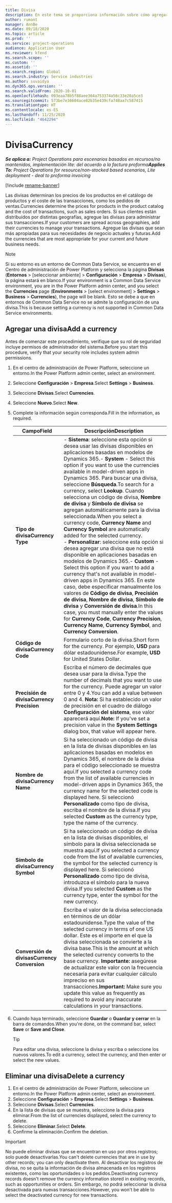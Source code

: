 ```yaml
---
title: Divisa
description: En este tema se proporciona información sobre cómo agregar y quitar tipos de divisa en Project Operations.
author: rumant
manager: AnnBe
ms.date: 09/18/2020
ms.topic: article
ms.prod: ''
ms.service: project-operations
audience: Application User
ms.reviewer: kfend
ms.search.scope: ''
ms.custom: ''
ms.assetid: ''
ms.search.region: Global
ms.search.industry: Service industries
ms.author: suvaidya
ms.dyn365.ops.version: ''
ms.search.validFrom: 2020-10-01
ms.openlocfilehash: 093eaa78b5f88aee364a753374a56c33e20a5ce3
ms.sourcegitcommit: 573be7e36604ace82b35e439cfa748aa7c587415
ms.translationtype: HT
ms.contentlocale: es-ES
ms.lasthandoff: 11/25/2020
ms.locfileid: "4642294"
---
```

# <a name="currency"></a><span data-ttu-id="e58ff-103">Divisa</span><span class="sxs-lookup"><span data-stu-id="e58ff-103">Currency</span></span>

<span data-ttu-id="e58ff-104">_**Se aplica a:** Project Operations para escenarios basados en recursos/no mantenidos, implementación lite: del acuerdo a la factura proforma_</span><span class="sxs-lookup"><span data-stu-id="e58ff-104">_**Applies To:** Project Operations for resource/non-stocked based scenarios, Lite deployment - deal to proforma invoicing_</span></span>

[!include [rename-banner](~/includes/cc-data-platform-banner.md)]

<span data-ttu-id="e58ff-105">Las divisas determinan los precios de los productos en el catálogo de productos y el coste de las transacciones, como los pedidos de ventas.</span><span class="sxs-lookup"><span data-stu-id="e58ff-105">Currencies determine the prices for products in the product catalog and the cost of transactions, such as sales orders.</span></span> <span data-ttu-id="e58ff-106">Si sus clientes están distribuidos por distintas geografías, agregue las divisas para administrar sus transacciones.</span><span class="sxs-lookup"><span data-stu-id="e58ff-106">If your customers are spread across geographies, add their currencies to manage your transactions.</span></span> <span data-ttu-id="e58ff-107">Agregue las divisas que sean más apropiadas para sus necesidades de negocio actuales y futuras.</span><span class="sxs-lookup"><span data-stu-id="e58ff-107">Add the currencies that are most appropriate for your current and future business needs.</span></span>  

> [!NOTE]
> <span data-ttu-id="e58ff-108">Si su entorno es un entorno de Common Data Service, se encuentra en el Centro de administración de Power Platform y selecciona la página **Divisas** (**Entornos** > [seleccionar ambiente] > **Configuración** >  **Empresa** > **Divisas**), la página estará en blanco.</span><span class="sxs-lookup"><span data-stu-id="e58ff-108">If your environment is a Common Data Service environment, you are in the Power Platform admin center, and you select the **Currencies** page (**Environments** > [select environment] > **Settings** > **Business** > **Currencies**), the page will be blank.</span></span> <span data-ttu-id="e58ff-109">Esto se debe a que en entornos de Common Data Service no se admite la configuración de una divisa.</span><span class="sxs-lookup"><span data-stu-id="e58ff-109">This is because setting a currency is not supported in Common Data Service environments.</span></span>

## <a name="add-a-currency"></a><span data-ttu-id="e58ff-110">Agregar una divisa</span><span class="sxs-lookup"><span data-stu-id="e58ff-110">Add a currency</span></span>  
<span data-ttu-id="e58ff-111">Antes de comenzar este procedimiento, verifique que su rol de seguridad incluye permisos de administrador del sistema.</span><span class="sxs-lookup"><span data-stu-id="e58ff-111">Before you start this procedure, verify that your security role includes system admin permissions.</span></span> 

1. <span data-ttu-id="e58ff-112">En el centro de administración de Power Platform, seleccione un entorno.</span><span class="sxs-lookup"><span data-stu-id="e58ff-112">In the Power Platform admin center, select an environment.</span></span> 
2. <span data-ttu-id="e58ff-113">Seleccione **Configuración** > **Empresa**.</span><span class="sxs-lookup"><span data-stu-id="e58ff-113">Select **Settings** > **Business**.</span></span>
3. <span data-ttu-id="e58ff-114">Seleccione **Divisas**.</span><span class="sxs-lookup"><span data-stu-id="e58ff-114">Select **Currencies**.</span></span>  
4. <span data-ttu-id="e58ff-115">Seleccione **Nuevo**.</span><span class="sxs-lookup"><span data-stu-id="e58ff-115">Select **New**.</span></span>  
5. <span data-ttu-id="e58ff-116">Complete la información según corresponda.</span><span class="sxs-lookup"><span data-stu-id="e58ff-116">Fill in the information, as required.</span></span>  


   |          <span data-ttu-id="e58ff-117">Campo</span><span class="sxs-lookup"><span data-stu-id="e58ff-117">Field</span></span>          |                                                                                                                                                                                                                                                                                                                                                                            <span data-ttu-id="e58ff-118">Descripción</span><span class="sxs-lookup"><span data-stu-id="e58ff-118">Description</span></span>                                                                                                                                                                                                                                                                                                                                                                            |
   |-------------------------|-------------------------------------------------------------------------------------------------------------------------------------------------------------------------------------------------------------------------------------------------------------------------------------------------------------------------------------------------------------------------------------------------------------------------------------------------------------------------------------------------------------------------------------------------------------------------------------------------------------------------------------------------------------------------------------------------------------------------------------------------------------------|
   |    <span data-ttu-id="e58ff-119">**Tipo de divisa**</span><span class="sxs-lookup"><span data-stu-id="e58ff-119">**Currency Type**</span></span>    | <span data-ttu-id="e58ff-120">- **Sistema**: seleccione esta opción si desea usar las divisas disponibles en aplicaciones basadas en modelos de Dynamics 365.</span><span class="sxs-lookup"><span data-stu-id="e58ff-120">- **System** - Select this option if you want to use the currencies available in model-driven apps in Dynamics 365.</span></span> <span data-ttu-id="e58ff-121">Para buscar una divisa, seleccione **Búsqueda**.</span><span class="sxs-lookup"><span data-stu-id="e58ff-121">To search for a currency,  select **Lookup**.</span></span> <span data-ttu-id="e58ff-122">Cuando selecciona un código de divisa, **Nombre de divisa** y **Símbolo de divisa** se agregan automáticamente para la divisa seleccionada.</span><span class="sxs-lookup"><span data-stu-id="e58ff-122">When you select a currency code, **Currency Name** and **Currency Symbol** are automatically added for the selected currency.</span></span><br /><span data-ttu-id="e58ff-123">- **Personalizar**: seleccione esta opción si desea agregar una divisa que no está disponible en aplicaciones basadas en modelos de Dynamics 365.</span><span class="sxs-lookup"><span data-stu-id="e58ff-123">- **Custom** - Select this option if you want to add a currency that's not available in model-driven apps in Dynamics 365.</span></span> <span data-ttu-id="e58ff-124">En este caso, debe especificar manualmente los valores de **Código de divisa**, **Precisión de divisa**, **Nombre de divisa**, **Símbolo de divisa** y **Conversión de divisa**.</span><span class="sxs-lookup"><span data-stu-id="e58ff-124">In this case, you must manually enter the values for **Currency Code**, **Currency Precision**, **Currency Name**, **Currency Symbol**, and **Currency Conversion**.</span></span> |
   |    <span data-ttu-id="e58ff-125">**Código de divisa**</span><span class="sxs-lookup"><span data-stu-id="e58ff-125">**Currency Code**</span></span>    |                                                                                                                                                                                                                                                                                                                                            <span data-ttu-id="e58ff-126">Formulario corto de la divisa.</span><span class="sxs-lookup"><span data-stu-id="e58ff-126">Short form for the currency.</span></span> <span data-ttu-id="e58ff-127">Por ejemplo, **USD** para dólar estadounidense.</span><span class="sxs-lookup"><span data-stu-id="e58ff-127">For example, **USD** for United States Dollar.</span></span>                                                                                                                                                                                                                                                                                                                                            |
   | <span data-ttu-id="e58ff-128">**Precisión de divisa**</span><span class="sxs-lookup"><span data-stu-id="e58ff-128">**Currency Precision**</span></span>  |                                                                                                                                                                                  <span data-ttu-id="e58ff-129">Escriba el número de decimales que desea usar para la divisa.</span><span class="sxs-lookup"><span data-stu-id="e58ff-129">Type the number of decimals that you want to use for the currency.</span></span>  <span data-ttu-id="e58ff-130">Puede agregar un valor entre 0 y 4.</span><span class="sxs-lookup"><span data-stu-id="e58ff-130">You can add a value between 0 and 4.</span></span> <span data-ttu-id="e58ff-131">**Nota:** Si ha establecido un valor de precisión en el cuadro de diálogo **Configuración del sistema**, ese valor aparecerá aquí.</span><span class="sxs-lookup"><span data-stu-id="e58ff-131">**Note:**  If you've set a precision value in the **System Settings** dialog box, that value will appear here.</span></span>                                                                                                                                                                                  |
   |    <span data-ttu-id="e58ff-132">**Nombre de divisa**</span><span class="sxs-lookup"><span data-stu-id="e58ff-132">**Currency Name**</span></span>    |                                                                                                                                                                                                                                         <span data-ttu-id="e58ff-133">Si ha seleccionado un código de divisa en la lista de divisas disponibles en las aplicaciones basadas en modelos en Dynamics 365, el nombre de la divisa para el código seleccionado se muestra aquí.</span><span class="sxs-lookup"><span data-stu-id="e58ff-133">If you selected a currency code from the list of available currencies in model-driven apps in Dynamics 365, the currency name for the selected code is displayed here.</span></span> <span data-ttu-id="e58ff-134">Si seleccionó **Personalizado** como tipo de divisa, escriba el nombre de la divisa.</span><span class="sxs-lookup"><span data-stu-id="e58ff-134">If you selected **Custom** as the currency type, type the name of the currency.</span></span>                                                                                                                                                                                                                                          |
   |   <span data-ttu-id="e58ff-135">**Símbolo de divisa**</span><span class="sxs-lookup"><span data-stu-id="e58ff-135">**Currency Symbol**</span></span>   |                                                                                                                                                                                                                                                                      <span data-ttu-id="e58ff-136">Si ha seleccionado un código de divisa en la lista de divisas disponibles, el símbolo para la divisa seleccionada se muestra aquí.</span><span class="sxs-lookup"><span data-stu-id="e58ff-136">If you selected a currency code from the list of available currencies, the symbol for the selected currency is displayed here.</span></span> <span data-ttu-id="e58ff-137">Si seleccionó **Personalizado** como tipo de divisa, introduzca el símbolo para la nueva divisa.</span><span class="sxs-lookup"><span data-stu-id="e58ff-137">If you selected **Custom** as the currency type, enter the symbol for the new currency.</span></span>                                                                                                                                                                                                                                                                       |
   | <span data-ttu-id="e58ff-138">**Conversión de divisas**</span><span class="sxs-lookup"><span data-stu-id="e58ff-138">**Currency Conversion**</span></span> |                                                                                                                                                                                                                                     <span data-ttu-id="e58ff-139">Escriba el valor de la divisa seleccionada en términos de un dólar estadounidense.</span><span class="sxs-lookup"><span data-stu-id="e58ff-139">Type the value of the selected currency in terms of one US dollar.</span></span> <span data-ttu-id="e58ff-140">Este es el importe en el que la divisa seleccionada se convierte a la divisa base.</span><span class="sxs-lookup"><span data-stu-id="e58ff-140">This is the amount at which the selected currency converts to the base currency.</span></span> <span data-ttu-id="e58ff-141">**Importante:** asegúrese de actualizar este valor con la frecuencia necesaria para evitar cualquier cálculo impreciso en sus transacciones.</span><span class="sxs-lookup"><span data-stu-id="e58ff-141">**Important:**  Make sure you update this value as frequently as required to avoid any inaccurate calculations in your transactions.</span></span>                                                                                                                                                                                                                                      |


6. <span data-ttu-id="e58ff-142">Cuando haya terminado, seleccione **Guardar** o **Guardar y cerrar** en la barra de comandos.</span><span class="sxs-lookup"><span data-stu-id="e58ff-142">When you're done, on the command bar, select **Save** or **Save and Close**.</span></span>  

   > [!TIP]
   >  <span data-ttu-id="e58ff-143">Para editar una divisa, seleccione la divisa y escriba o seleccione los nuevos valores.</span><span class="sxs-lookup"><span data-stu-id="e58ff-143">To edit a currency, select the currency, and then enter or select the new values.</span></span>  

## <a name="delete-a-currency"></a><span data-ttu-id="e58ff-144">Eliminar una divisa</span><span class="sxs-lookup"><span data-stu-id="e58ff-144">Delete a currency</span></span>  

1. <span data-ttu-id="e58ff-145">En el centro de administración de Power Platform, seleccione un entorno.</span><span class="sxs-lookup"><span data-stu-id="e58ff-145">In the Power Platform admin center, select an environment.</span></span> 
2. <span data-ttu-id="e58ff-146">Seleccione **Configuración** > **Empresa**.</span><span class="sxs-lookup"><span data-stu-id="e58ff-146">Select **Settings** > **Business**.</span></span>
3. <span data-ttu-id="e58ff-147">Seleccione **Divisas**.</span><span class="sxs-lookup"><span data-stu-id="e58ff-147">Select **Currencies**.</span></span>  
4. <span data-ttu-id="e58ff-148">En la lista de divisas que se muestra, seleccione la divisa para eliminar.</span><span class="sxs-lookup"><span data-stu-id="e58ff-148">From the list of currencies displayed, select the currency to delete.</span></span>  
5. <span data-ttu-id="e58ff-149">Seleccione **Eliminar**.</span><span class="sxs-lookup"><span data-stu-id="e58ff-149">Select **Delete**.</span></span>  
6. <span data-ttu-id="e58ff-150">Confirme la eliminación.</span><span class="sxs-lookup"><span data-stu-id="e58ff-150">Confirm the deletion.</span></span>  

> [!IMPORTANT]
>  <span data-ttu-id="e58ff-151">No puede eliminar divisas que se encuentran en uso por otros registros; solo puede desactivarlas.</span><span class="sxs-lookup"><span data-stu-id="e58ff-151">You can't delete currencies that are in use by other records; you can only deactivate them.</span></span> <span data-ttu-id="e58ff-152">Al desactivar los registros de divisa, no se quita la información de divisa almacenada en los registros existentes, como las oportunidades o los pedidos.</span><span class="sxs-lookup"><span data-stu-id="e58ff-152">Deactivating currency records doesn't remove the currency information stored in existing records, such as opportunities or orders.</span></span> <span data-ttu-id="e58ff-153">Sin embargo, no podrá seleccionar la divisa desactivada para nuevas transacciones.</span><span class="sxs-lookup"><span data-stu-id="e58ff-153">However, you won't be able to select the deactivated currency for new transactions.</span></span>  
